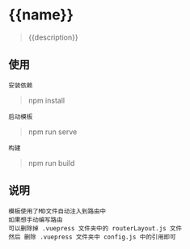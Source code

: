 # {{name}}

> {{description}}

## 使用

`安装依赖`
> npm install

`启动模板`
> npm run serve

`构建`
> npm run build

## 说明
```
模板使用了MD文件自动注入到路由中
如果想手动编写路由
可以删除掉 .vuepress 文件夹中的 routerLayout.js 文件
然后 删除 .vuepress 文件夹中 config.js 中的引用即可
```